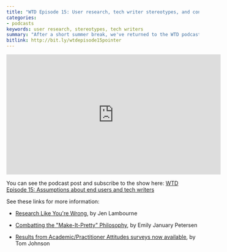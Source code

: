 ```yaml
---
title: "WTD Episode 15: User research, tech writer stereotypes, and conversations"
categories:
- podcasts
keywords: user research, stereotypes, tech writers
summary: "After a short summer break, we've returned to the WTD podcast and taken up our mics again to talk about important doc issues. In this episode, we first chat about assumptions we have regarding our users and the value of doing user research. Basing the discussion on Jen Lambourne's talk at WTD Portland 2018, we talk about ways to capture the user perspective and limitations/workarounds for user research within the corporate domain. Next, we chat about an article by Emily January Petersen on the Make-It-Pretty Philosophy, where the roles of tech writers are reduced to grammar and style editing only, without more substantive updates and revisions to content. Finally, we talk about Tom's research project on healing the academic/practitioner divide and how he hopes his conversation posts will bring both sides more closely together."
bitlink: http://bit.ly/wtdepisode15pointer
---
```


<iframe width="560" height="315" src="https://www.youtube.com/embed/8UC3fWXCKp4" frameborder="0" allow="autoplay; encrypted-media" allowfullscreen></iframe>

You can see the podcast post and subscribe to the show here: [WTD Episode 15: Assumptions about end users and tech writers](http://podcast.writethedocs.org/2018/07/22/ways-of-seeing-our-users-ways-others-see-us/)

See these links for more information:

* [Research Like You're Wrong](https://www.youtube.com/watch?v=aCNbVf9Id5Y&index=2&list=PLZAeFn6dfHplUgfLOLEuHHAm1HdrIyaZ7), by Jen Lambourne

* [Combatting the "Make-It-Pretty" Philosophy](https://idratherbewriting.com/2018/07/18/stereotypes-about-tech-writers-in-workplace/), by Emily January Petersen

* [Results from Academic/Practitioner Attitudes surveys now available](https://idratherbewriting.com/2018/07/17/interpreting-results-of-academic-practitioner-survey/), by Tom Johnson
